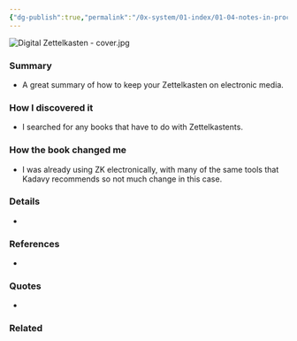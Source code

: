 ```yaml
---
{"dg-publish":true,"permalink":"/0x-system/01-index/01-04-notes-in-process/digital-zettelkasten-principles-methods-examples-david-kadavy/","title":"Digital Zettelkasten - Principles, Methods Examples - David Kadavy","noteIcon":""}
---
```


![Digital Zettelkasten - cover.jpg](/img/user/4x%20-%20Reading/41%20Books/41.02%20Book%20reviews/Digital%20Zettelkasten%20-%20cover.jpg)

### Summary
- A great summary of how to keep your Zettelkasten on electronic media.

### How I discovered it
- I searched for any books that have to do with Zettelkastents.

### How the book changed me
- I was already using ZK electronically, with many of the same tools that Kadavy recommends so not much change in this case.

### Details
- 

### References
- 

### Quotes
- 

### Related

